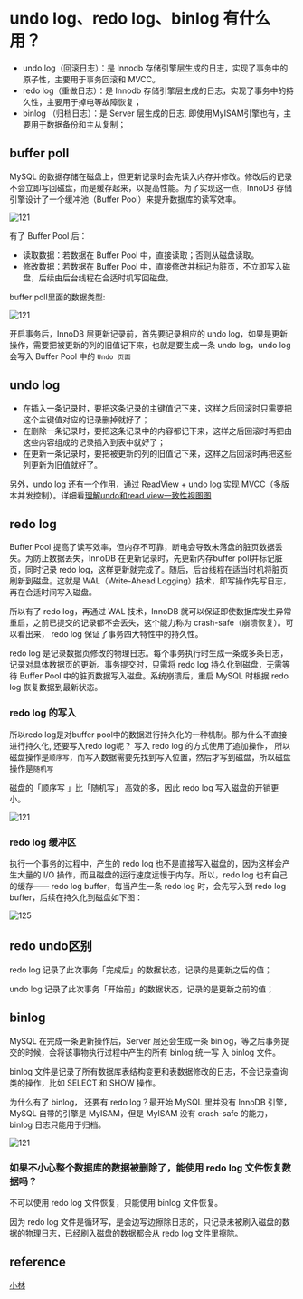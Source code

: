 # undo log、redo log、binlog 有什么用？

* undo log（回滚日志）：是 Innodb 存储引擎层生成的日志，实现了事务中的原子性，主要用于事务回滚和 MVCC。
* redo log（重做日志）：是 Innodb 存储引擎层生成的日志，实现了事务中的持久性，主要用于掉电等故障恢复；
* binlog （归档日志）：是 Server 层生成的日志, 即使用MyISAM引擎也有，主要用于数据备份和主从复制；

## buffer poll

MySQL 的数据存储在磁盘上，但更新记录时会先读入内存并修改。修改后的记录不会立即写回磁盘，而是缓存起来，以提高性能。为了实现这一点，InnoDB 存储引擎设计了一个缓冲池（Buffer Pool）来提升数据库的读写效率。

![121](/Image/database/121.png)

有了 Buffer Pool 后：

* 读取数据：若数据在 Buffer Pool 中，直接读取；否则从磁盘读取。
* 修改数据：若数据在 Buffer Pool 中，直接修改并标记为脏页，不立即写入磁盘，后续由后台线程在合适时机写回磁盘。

buffer poll里面的数据类型:

![121](/Image/database/122.png)

开启事务后，InnoDB 层更新记录前，首先要记录相应的 undo log，如果是更新操作，需要把被更新的列的旧值记下来，也就是要生成一条 undo log，undo log 会写入 Buffer Pool 中的 `Undo 页面`

## undo log

* 在插入一条记录时，要把这条记录的主键值记下来，这样之后回滚时只需要把这个主键值对应的记录删掉就好了；
* 在删除一条记录时，要把这条记录中的内容都记下来，这样之后回滚时再把由这些内容组成的记录插入到表中就好了；
* 在更新一条记录时，要把被更新的列的旧值记下来，这样之后回滚时再把这些列更新为旧值就好了。

另外，undo log 还有一个作用，通过 ReadView + undo log 实现 MVCC（多版本并发控制）。详细看[理解undo和read view一致性视图图](/Database/%E7%90%86%E8%A7%A3undo%E5%92%8Cread_view%E4%B8%80%E8%87%B4%E6%80%A7%E8%A7%86%E5%9B%BE.md)

## redo log

Buffer Pool 提高了读写效率，但内存不可靠，断电会导致未落盘的脏页数据丢失。为防止数据丢失，InnoDB 在更新记录时，先更新内存buffer poll并标记脏页，同时记录 redo log，这样更新就完成了。随后，后台线程在适当时机将脏页刷新到磁盘。这就是 WAL（Write-Ahead Logging）技术，即写操作先写日志，再在合适时间写入磁盘。

所以有了 redo log，再通过 WAL 技术，InnoDB 就可以保证即使数据库发生异常重启，之前已提交的记录都不会丢失，这个能力称为 crash-safe（崩溃恢复）。可以看出来， redo log 保证了事务四大特性中的持久性。

redo log 是记录数据页修改的物理日志。每个事务执行时生成一条或多条日志，记录对具体数据页的更新。事务提交时，只需将 redo log 持久化到磁盘，无需等待 Buffer Pool 中的脏页数据写入磁盘。系统崩溃后，重启 MySQL 时根据 redo log 恢复数据到最新状态。

### redo log 的写入

所以redo log是对buffer pool中的数据进行持久化的一种机制。那为什么不直接进行持久化, 还要写入redo log呢？
写入 redo log 的方式使用了追加操作， 所以磁盘操作是`顺序写`，而写入数据需要先找到写入位置，然后才写到磁盘，所以磁盘操作是`随机写`

磁盘的「顺序写 」比「随机写」 高效的多，因此 redo log 写入磁盘的开销更小。

![121](/Image/database/123.png)

### redo log 缓冲区

执行一个事务的过程中，产生的 redo log 也不是直接写入磁盘的，因为这样会产生大量的 I/O 操作，而且磁盘的运行速度远慢于内存。所以，redo log 也有自己的缓存—— redo log buffer，每当产生一条 redo log 时，会先写入到 redo log buffer，后续在持久化到磁盘如下图：

![125](/Image/database/125.png)

## redo undo区别

redo log 记录了此次事务「完成后」的数据状态，记录的是更新之后的值；

undo log 记录了此次事务「开始前」的数据状态，记录的是更新之前的值；

## binlog

MySQL 在完成一条更新操作后，Server 层还会生成一条 binlog，等之后事务提交的时候，会将该事物执行过程中产生的所有 binlog 统一写 入 binlog 文件。

binlog 文件是记录了所有数据库表结构变更和表数据修改的日志，不会记录查询类的操作，比如 SELECT 和 SHOW 操作。

为什么有了 binlog， 还要有 redo log？最开始 MySQL 里并没有 InnoDB 引擎，MySQL 自带的引擎是 MyISAM，但是 MyISAM 没有 crash-safe 的能力，binlog 日志只能用于归档。

![121](/Image/database/124.png)

### 如果不小心整个数据库的数据被删除了，能使用 redo log 文件恢复数据吗？

不可以使用 redo log 文件恢复，只能使用 binlog 文件恢复。

因为 redo log 文件是循环写，是会边写边擦除日志的，只记录未被刷入磁盘的数据的物理日志，已经刷入磁盘的数据都会从 redo log 文件里擦除。

## reference

[小林](https://xiaolincoding.com/mysql/log/how_update.html#%E4%B8%BA%E4%BB%80%E4%B9%88%E9%9C%80%E8%A6%81-undo-log)